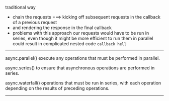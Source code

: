 traditional way
- chain the requests ===> kicking off subsequent requests in the callback of a previous request
- and rendering the response in the final callback
- problems with this approach
    our requests would have to be run in series, even though it might be more efficient to run them in parallel
    could result in complicated nested code `callback hell`
--------------------------------------------------------------------------------------------------------------------
async.parallel() 
    execute any operations that must be performed in parallel.

async.series()
    to ensure that asynchronous operations are performed in series.

async.waterfall()
    operations that must be run in series, with each operation depending on the results of preceding operations.

--------------------------------------------------------------------------------------------------------------------